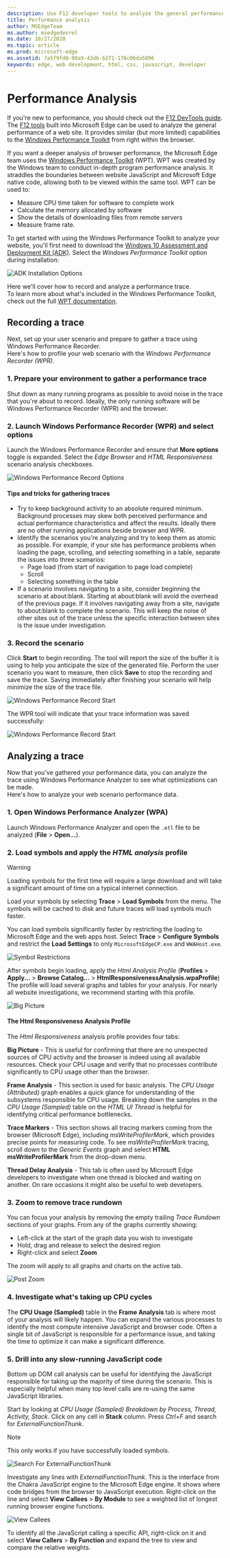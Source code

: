 ```yaml
---
description: Use F12 developer tools to analyze the general performance of websites.
title: Performance analysis
author: MSEdgeTeam
ms.author: msedgedevrel
ms.date: 10/27/2020
ms.topic: article
ms.prod: microsoft-edge
ms.assetid: 7a5f9fd0-90a9-43db-b271-178c06da5896
keywords: edge, web development, html, css, javascript, developer
---
```

# Performance Analysis  

If you're new to performance, you should check out the [F12 DevTools guide](../devtools-guide/index.md).
The [F12 tools](../devtools-guide/index.md) built into Microsoft Edge can be used to analyze the general performance of a web site.  It provides similar (but more limited) capabilities to the [Windows Performance Toolkit](/windows-hardware/test/wpt/index) from right within the browser.  

If you want a deeper analysis of browser performance, the Microsoft Edge team uses the [Windows Performance Toolkit](/windows-hardware/test/wpt/index) (WPT).  WPT was created by the Windows team to conduct in-depth program performance analysis.  It straddles the boundaries between website JavaScript and Microsoft Edge native code, allowing both to be viewed within the same tool.  WPT can be used to:  

*   Measure CPU time taken for software to complete work  
*   Calculate the memory allocated by software  
*   Show the details of downloading files from remote servers  
*   Measure frame rate.  

To get started with using the Windows Performance Toolkit to analyze your website, you'll first need to download the [Windows 10 Assessment and Deployment Kit (ADK)](https://developer.microsoft.com/windows/hardware/windows-assessment-deployment-kit).  Select the *Windows Performance Toolkit* option during installation:  

![ADK Installation Options](./media/adk-installoptions.png)  

Here we'll cover how to record and analyze a performance trace.  
To learn more about what's included in the Windows Performance Toolkit, check out the full [WPT documentation](/windows-hardware/test/wpt/index).  

## Recording a trace  

Next, set up your user scenario and prepare to gather a trace using Windows Performance Recorder.  
Here's how to profile your web scenario with the *Windows Performance Recorder (WPR)*.  

### 1.  Prepare your environment to gather a performance trace  

Shut down as many running programs as possible to avoid noise in the trace that you're about to record.  Ideally, the only running software will be Windows Performance Recorder (WPR) and the browser.  

### 2.  Launch Windows Performance Recorder (WPR) and select options  

Launch the Windows Performance Recorder and ensure that **More options** toggle is expanded.  Select the *Edge Browser* and *HTML Responsiveness* scenario analysis checkboxes.  

![Windows Performance Record Options](./media/wprui-options.png)  

#### Tips and tricks for gathering traces  

*   Try to keep background activity to an absolute required minimum.  Background processes may skew both perceived performance and actual performance characteristics and affect the results.  Ideally there are no other running applications beside browser and WPR.  
*   Identify the scenarios you're analyzing and try to keep them as atomic as possible.  For example, if your site has performance problems when loading the page, scrolling, and selecting something in a table, separate the issues into three scenarios:  
    *   Page load (from start of navigation to page load complete)  
    *   Scroll  
    *   Selecting something in the table  
*   If a scenario involves navigating to a site, consider beginning the scenario at about:blank.  Starting at about:blank will avoid the overhead of the previous page.  If it involves navigating away from a site, navigate to about:blank to complete the scenario.  This will keep the noise of other sites out of the trace unless the specific interaction between sites is the issue under investigation.  

### 3.  Record the scenario  

Click **Start** to begin recording.  The tool will report the size of the buffer it is using to help you anticipate the size of the generated file.  Perform the user scenario you want to measure, then click **Save** to stop the recording and save the trace.  Saving immediately after finishing your scenario will help minimize the size of the trace file.  

![Windows Performance Record Start](./media/wprui-recording.png)  

The WPR tool will indicate that your trace information was saved successfully:  

![Windows Performance Record Start](./media/wprui-savecomplete.png)  

## Analyzing a trace  

Now that you've gathered your performance data, you can analyze the trace using Windows Performance Analyzer to see what optimizations can be made.  
Here's how to analyze your web scenario performance data.  

### 1.  Open Windows Performance Analyzer (WPA)  

Launch Windows Performance Analyzer and open the `.etl` file to be analyzed (**File** > **Open...**).  

### 2.  Load symbols and apply the *HTML analysis* profile  

> [!WARNING]
> Loading symbols for the first time will require a large download and will take a significant amount of time on a typical internet connection.  

Load your symbols by selecting **Trace** > **Load Symbols** from the menu.  The symbols will be cached to disk and future traces will load symbols much faster.  

You can load symbols significantly faster by restricting the loading to Microsoft Edge and the web apps host.  Select **Trace** > **Configure Symbols** and restrict the **Load Settings** to only `MicrosoftEdgeCP.exe` and `WWAHost.exe`.  

![Symbol Restrictions](./media/wpa-symbolrestrictions.png)  

After symbols begin loading, apply the *Html Analysis Profile* (**Profiles** > **Apply...** > **Browse Catalog...** > **HtmlResponsivenessAnalysis.wpaProfile**)  
The profile will load several graphs and tables for your analysis.  For nearly all website investigations, we recommend starting with this profile.  

![Big Picture](./media/wpa-bigpicture.png)  

#### The Html Responsiveness Analysis Profile  

The *Html Responsiveness* analysis profile provides four tabs:  

**Big Picture** - This is useful for confirming that there are no unexpected sources of CPU activity and the browser is indeed using all available resources.  Check your CPU usage and verify that no processes contribute significantly to CPU usage other than the browser.  

**Frame Analysis** - This section is used for basic analysis.  The *CPU Usage (Attributed)* graph enables a quick glance for understanding of the subsystems responsible for CPU usage.  Breaking down the samples in the *CPU Usage (Sampled)* table on the *HTML UI Thread* is helpful for identifying critical performance bottlenecks.  

**Trace Markers** - This section shows all tracing markers coming from the browser (Microsoft Edge), including *msWriteProfilerMark*, which provides precise points for measuring code.  To see *msWriteProfilerMark* tracing, scroll down to the  *Generic Events* graph and select **HTML msWriteProfilerMark** from the drop-down menu.  

**Thread Delay Analysis** - This tab is often used by Microsoft Edge developers to investigate when one thread is blocked and waiting on another.  On rare occasions it might also be useful to web developers.  

### 3.  Zoom to remove trace rundown  

You can focus your analysis by removing the empty trailing *Trace Rundown* sections of your graphs.  From any of the graphs currently showing:  
*   Left-click at the start of the graph data you wish to investigate  
*   Hold, drag and release to select the desired region  
*   Right-click and select **Zoom**  

The zoom will apply to all graphs and charts on the active tab.  

![Post Zoom](./media/wpa-postzoom.png)  

### 4.  Investigate what's taking up CPU cycles  

 The **CPU Usage (Sampled)** table in the **Frame Analysis** tab is where most of your analysis will likely happen.  You can expand the various processes to identify the most compute intensive JavaScript and browser code.  Often a single bit of JavaScript is responsible for a performance issue, and taking the time to optimize it can make a significant difference.  

### 5.  Drill into any slow-running JavaScript code  

Bottom up DOM call analysis can be useful for identifying the JavaScript responsible for taking up the majority of time during the scenario.  This is especially helpful when many top level calls are re-using the same JavaScript libraries.  

Start by looking at *CPU Usage (Sampled) Breakdown by Process, Thread, Activity, Stack*.  Click on any cell in **Stack** column.  Press *Ctrl+F* and search for *ExternalFunctionThunk*.  

> [!NOTE] 
> This only works if you have successfully loaded symbols.  

![Search For ExternalFunctionThunk](./media/wpa-externalfunctionthunk.png)  

Investigate any lines with *ExternalFunctionThunk*.  This is the interface from the Chakra JavaScript engine to the Microsoft Edge engine.  It shows where code bridges from the browser to JavaScript execution.  Right-click on the line and select **View Callees** > **By Module** to see a weighted list of longest running browser engine functions.  

![View Callees](./media/wpa-viewcallees.png)  

To identify all the JavaScript calling a specific API, right-click on it and select **View Callers** > **By Function** and expand the tree to view and compare the relative weights.  
